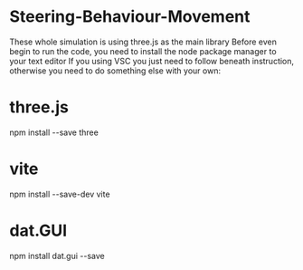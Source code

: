 # Steering-Behaviour-Movement
These whole simulation is using three.js as the main library Before even begin to run the code, you need to install the node package manager to your text editor If you using VSC you just need to follow beneath instruction, otherwise you need to do something else with your own:

# three.js
npm install --save three

# vite
npm install --save-dev vite

# dat.GUI
npm install dat.gui --save
